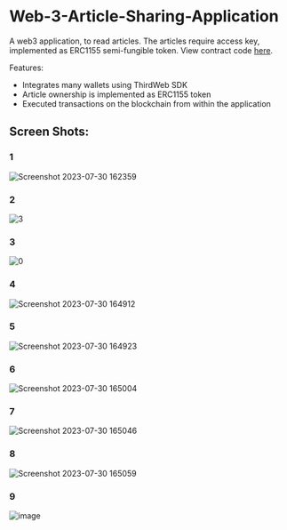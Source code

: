 # Web-3-Article-Sharing-Application
A web3 application, to read articles. The articles require access key, implemented as ERC1155 semi-fungible token. View contract code [here](https://github.com/abdulrahim2002/Web-3-Article-Sharing-Application/blob/main/DropERC1155.sol).

Features:
* Integrates many wallets using ThirdWeb SDK
* Article ownership is implemented as ERC1155 token
* Executed transactions on the blockchain from within the application

## Screen Shots:

### 1
![Screenshot 2023-07-30 162359](https://github.com/abdulrahim2002/Web-3-Article-Sharing-Application/assets/89011337/572523e0-32df-4c2c-94c7-d5886da456ee)


### 2
![3](https://github.com/abdulrahim2002/Web-3-Article-Sharing-Application/assets/89011337/75dff6b3-ea42-4434-b488-977fe2ef468c)

### 3
![0](https://github.com/abdulrahim2002/Web-3-Article-Sharing-Application/assets/89011337/1062a5b5-4ccc-441e-923c-965743f5aded)


### 4
![Screenshot 2023-07-30 164912](https://github.com/abdulrahim2002/Web-3-Article-Sharing-Application/assets/89011337/8904e912-e934-48cc-809d-518e5f410133)

### 5
![Screenshot 2023-07-30 164923](https://github.com/abdulrahim2002/Web-3-Article-Sharing-Application/assets/89011337/42443729-139b-49ee-851a-679e35b008a3)


### 6
![Screenshot 2023-07-30 165004](https://github.com/abdulrahim2002/Web-3-Article-Sharing-Application/assets/89011337/db21de26-7515-434a-b218-c5fccc4f9c01)


### 7
![Screenshot 2023-07-30 165046](https://github.com/abdulrahim2002/Web-3-Article-Sharing-Application/assets/89011337/b9f87c65-87ad-4898-ab61-2f06a7038713)


### 8
![Screenshot 2023-07-30 165059](https://github.com/abdulrahim2002/Web-3-Article-Sharing-Application/assets/89011337/0cfa0267-c4b6-4153-b2c8-27f953592144)


### 9
![image](https://github.com/abdulrahim2002/Web-3-Article-Sharing-Application/assets/89011337/82894980-c824-4686-9750-ebc297e15646)
